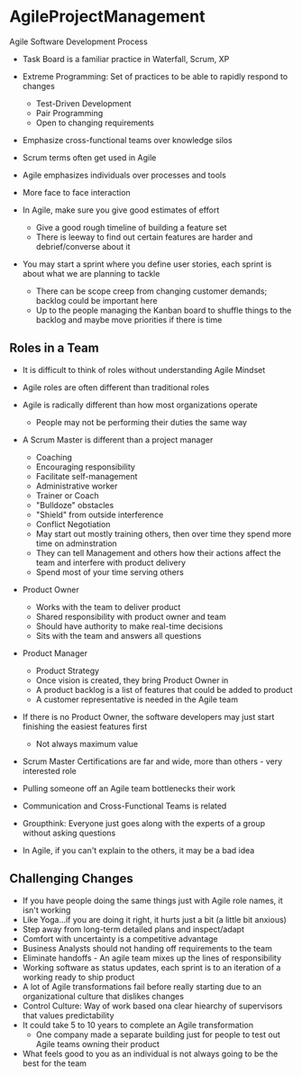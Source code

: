 # AgileProjectManagement
Agile Software Development Process

* Task Board is a familiar practice in Waterfall, Scrum, XP
* Extreme Programming: Set of practices to be able to rapidly respond to changes
  * Test-Driven Development
  * Pair Programming
  * Open to changing requirements
* Emphasize cross-functional teams over knowledge silos
* Scrum terms often get used in Agile

* Agile emphasizes individuals over processes and tools
* More face to face interaction
* In Agile, make sure you give good estimates of effort
  * Give a good rough timeline of building a feature set
  * There is leeway to find out certain features are harder and debrief/converse about it
* You may start a sprint where you define user stories, each sprint is about what we are planning to tackle
  * There can be scope creep from changing customer demands; backlog could be important here
  * Up to the people managing the Kanban board to shuffle things to the backlog and maybe move priorities if there is time

## Roles in a Team
* It is difficult to think of roles without understanding Agile Mindset
* Agile roles are often different than traditional roles
* Agile is radically different than how most organizations operate
  * People may not be performing their duties the same way
* A Scrum Master is different than a project manager
  * Coaching
  * Encouraging responsibility
  * Facilitate self-management
  * Administrative worker
  * Trainer or Coach
  * "Bulldoze" obstacles
  * "Shield" from outside interference
  * Conflict Negotiation
  * May start out mostly training others, then over time they spend more time on adminstration
  * They can tell Management and others how their actions affect the team and interfere with product delivery
  * Spend most of your time serving others
* Product Owner
  * Works with the team to deliver product
  * Shared responsibility with product owner and team
  * Should have authority to make real-time decisions
  * Sits with the team and answers all questions
* Product Manager
  * Product Strategy
  * Once vision is created, they bring Product Owner in
  * A product backlog is a list of features that could be added to product
  * A customer representative is needed in the Agile team

* If there is no Product Owner, the software developers may just start finishing the easiest features first
  * Not always maximum value

* Scrum Master Certifications are far and wide, more than others - very interested role
* Pulling someone off an Agile team bottlenecks their work
* Communication and Cross-Functional Teams is related
* Groupthink: Everyone just goes along with the experts of a group without asking questions
* In Agile, if you can't explain to the others, it may be a bad idea

## Challenging Changes
* If you have people doing the same things just with Agile role names, it isn't working
* Like Yoga...if you are doing it right, it hurts just a bit (a little bit anxious)
* Step away from long-term detailed plans and inspect/adapt
* Comfort with uncertainty is a competitive advantage
* Business Analysts should not handing off requirements to the team
* Eliminate handoffs - An agile team mixes up the lines of responsibility
* Working software as status updates, each sprint is to an iteration of a working ready to ship product
* A lot of Agile transformations fail before really starting due to an organizational culture that dislikes changes
* Control Culture: Way of work based ona clear hiearchy of supervisors that values predictability
* It could take 5 to 10 years to complete an Agile transformation
  * One company made a separate building just for people to test out Agile teams owning their product
* What feels good to you as an individual is not always going to be the best for the team
